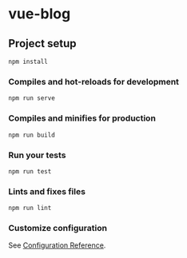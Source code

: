 # vue-blog
<!-- 打包上线到NETLIFY 
1.安装netlify脚手架 npm install netlify-cli -g
2. 测试是否安装成功 netlify
3.netlify deploy
选择create。。。
选择team
输入sqq618
4.询问打包路径：输入dist
输入netlify deploy --prod
输入dist
打开带有sqq那个链接


-->
## Project setup
```
npm install
```

### Compiles and hot-reloads for development
```
npm run serve
```

### Compiles and minifies for production
```
npm run build
```

### Run your tests
```
npm run test
```

### Lints and fixes files
```
npm run lint
```

### Customize configuration
See [Configuration Reference](https://cli.vuejs.org/config/).
